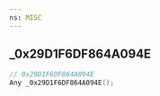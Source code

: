 ```yaml
---
ns: MISC
---
```

## _0x29D1F6DF864A094E

```c
// 0x29D1F6DF864A094E
Any _0x29D1F6DF864A094E();
```

